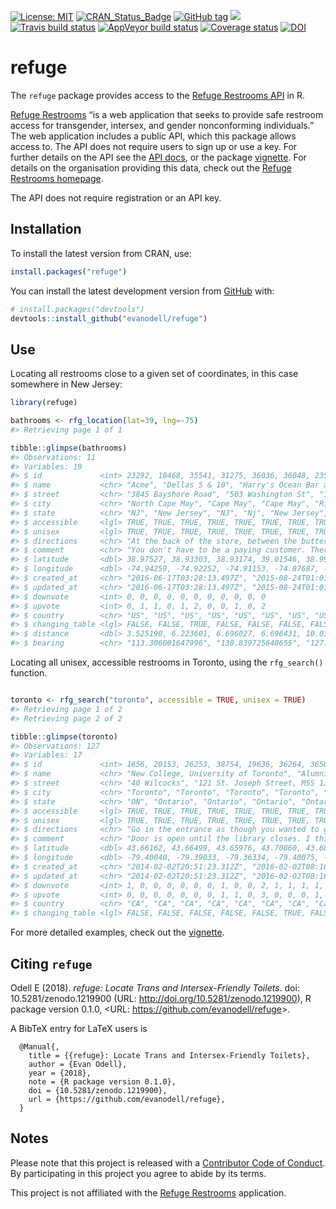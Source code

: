 
<!-- README.md is generated from README.Rmd. Please edit that file -->

[![License:
MIT](https://img.shields.io/badge/License-MIT-blue.svg)](https://opensource.org/licenses/MIT)
[![CRAN\_Status\_Badge](https://www.r-pkg.org/badges/version/refuge)](https://cran.r-project.org/package=refuge)
[![GitHub
tag](https://img.shields.io/github/tag/evanodell/refuge.svg)](https://github.com/evanodell/refuge)
[![](https://cranlogs.r-pkg.org/badges/grand-total/refuge)](https://dgrtwo.shinyapps.io/cranview/)
[![Travis build
status](https://travis-ci.org/evanodell/refuge.svg?branch=master)](https://travis-ci.org/evanodell/refuge)
[![AppVeyor build
status](https://ci.appveyor.com/api/projects/status/github/evanodell/refuge?branch=master&svg=true)](https://ci.appveyor.com/project/evanodell/refuge)
[![Coverage
status](https://codecov.io/gh/evanodell/refuge/branch/master/graph/badge.svg)](https://codecov.io/github/evanodell/refuge?branch=master)
[![DOI](https://zenodo.org/badge/129826417.svg)](https://zenodo.org/badge/latestdoi/129826417)

# refuge

The `refuge` package provides access to the [Refuge Restrooms
API](https://www.refugerestrooms.org/api/docs/#!/restrooms) in R.

[Refuge Restrooms](https://www.refugerestrooms.org/) “is a web
application that seeks to provide safe restroom access for transgender,
intersex, and gender nonconforming individuals.” The web application
includes a public API, which this package allows access to. The API does
not require users to sign up or use a key. For further details on the
API see the [API docs](https://www.refugerestrooms.org/api/docs/), or
the package
[vignette](https://docs.evanodell.com/refuge/articles/introduction.html).
For details on the organisation providing this data, check out the
[Refuge Restrooms homepage](https://www.refugerestrooms.org/).

The API does not require registration or an API key.

## Installation

To install the latest version from CRAN, use:

``` r
install.packages("refuge")
```

You can install the latest development version from
[GitHub](https://github.com/) with:

``` r
# install.packages("devtools")
devtools::install_github("evanodell/refuge")
```

## Use

Locating all restrooms close to a given set of coordinates, in this case
somewhere in New Jersey:

``` r
library(refuge)

bathrooms <- rfg_location(lat=39, lng=-75)
#> Retrieving page 1 of 1

tibble::glimpse(bathrooms)
#> Observations: 11
#> Variables: 19
#> $ id             <int> 23292, 18468, 35541, 31275, 36036, 36048, 23588...
#> $ name           <chr> "Acme", "Dellas 5 & 10", "Harry's Ocean Bar and...
#> $ street         <chr> "3845 Bayshore Road", "503 Washington St", "102...
#> $ city           <chr> "North Cape May", "Cape May", "Cape May", "Rio ...
#> $ state          <chr> "NJ", "New Jersey", "NJ", "Nj", "New Jersey", "...
#> $ accessible     <lgl> TRUE, TRUE, TRUE, TRUE, TRUE, TRUE, TRUE, TRUE,...
#> $ unisex         <lgl> TRUE, TRUE, TRUE, TRUE, TRUE, TRUE, TRUE, TRUE,...
#> $ directions     <chr> "At the back of the store, between the butter /...
#> $ comment        <chr> "You don't have to be a paying customer. There ...
#> $ latitude       <dbl> 38.97527, 38.93303, 38.93174, 39.01546, 38.9901...
#> $ longitude      <dbl> -74.94259, -74.92252, -74.91153, -74.87687, -74...
#> $ created_at     <chr> "2016-06-17T03:28:13.497Z", "2015-08-24T01:01:2...
#> $ updated_at     <chr> "2016-06-17T03:28:13.497Z", "2015-08-24T01:01:2...
#> $ downvote       <int> 0, 0, 0, 0, 0, 0, 0, 0, 0, 0, 0
#> $ upvote         <int> 0, 1, 1, 0, 1, 2, 0, 0, 1, 0, 2
#> $ country        <chr> "US", "US", "US", "US", "US", "US", "US", "US",...
#> $ changing_table <lgl> FALSE, FALSE, TRUE, FALSE, FALSE, FALSE, FALSE,...
#> $ distance       <dbl> 3.525190, 6.223601, 6.696027, 6.696431, 10.0393...
#> $ bearing        <chr> "113.306001647996", "130.839725640655", "127.65...
```

Locating all unisex, accessible restrooms in Toronto, using the
`rfg_search()` function.

``` r

toronto <- rfg_search("toronto", accessible = TRUE, unisex = TRUE)
#> Retrieving page 1 of 2
#> Retrieving page 2 of 2

tibble::glimpse(toronto)
#> Observations: 127
#> Variables: 17
#> $ id             <int> 1656, 20153, 26253, 38754, 19636, 36264, 36582,...
#> $ name           <chr> "New College, University of Toronto", "Alumni H...
#> $ street         <chr> "40 Wilcocks", "121 St. Joseph Street, M5S 1J4"...
#> $ city           <chr> "Toronto", "Toronto", "Toronto", "Toronto", "Mi...
#> $ state          <chr> "ON", "Ontario", "Ontario", "Ontario", "Ontario...
#> $ accessible     <lgl> TRUE, TRUE, TRUE, TRUE, TRUE, TRUE, TRUE, TRUE,...
#> $ unisex         <lgl> TRUE, TRUE, TRUE, TRUE, TRUE, TRUE, TRUE, TRUE,...
#> $ directions     <chr> "Go in the entrance as though you wanted to go ...
#> $ comment        <chr> "Door is open until the library closes. I think...
#> $ latitude       <dbl> 43.66162, 43.66499, 43.65976, 43.70860, 43.6850...
#> $ longitude      <dbl> -79.40040, -79.39033, -79.36334, -79.40075, -79...
#> $ created_at     <chr> "2014-02-02T20:51:23.312Z", "2016-02-02T08:16:2...
#> $ updated_at     <chr> "2014-02-02T20:51:23.312Z", "2016-02-02T08:16:2...
#> $ downvote       <int> 1, 0, 0, 0, 0, 0, 0, 1, 0, 0, 2, 1, 1, 1, 1, 1,...
#> $ upvote         <int> 0, 0, 0, 0, 0, 0, 0, 1, 1, 0, 3, 0, 0, 0, 1, 1,...
#> $ country        <chr> "CA", "CA", "CA", "CA", "CA", "CA", "CA", "Cana...
#> $ changing_table <lgl> FALSE, FALSE, FALSE, FALSE, FALSE, TRUE, FALSE,...
```

For more detailed examples, check out the
[vignette](https://docs.evanodell.com/refuge/articles/introduction.html).

## Citing `refuge`

Odell E (2018). *refuge: Locate Trans and Intersex-Friendly Toilets*.
doi: 10.5281/zenodo.1219900 (URL:
<http://doi.org/10.5281/zenodo.1219900>), R package version 0.1.0,
\<URL: <https://github.com/evanodell/refuge>\>.

A BibTeX entry for LaTeX users is

``` 
  @Manual{,
    title = {{refuge}: Locate Trans and Intersex-Friendly Toilets},
    author = {Evan Odell},
    year = {2018},
    note = {R package version 0.1.0},
    doi = {10.5281/zenodo.1219900},
    url = {https://github.com/evanodell/refuge},
  }
```

## Notes

Please note that this project is released with a [Contributor Code of
Conduct](CODE_OF_CONDUCT.md). By participating in this project you agree
to abide by its terms.

This project is not affiliated with the [Refuge
Restrooms](https://www.refugerestrooms.org/) application.
